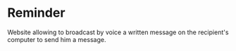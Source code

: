 # Reminder
Website allowing to broadcast by voice a written message on the recipient's computer to send him a message.
